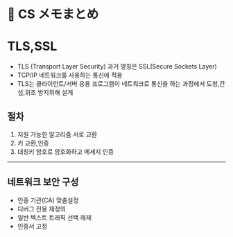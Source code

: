 # 📘 CS メモまとめ

# TLS,SSL 

- TLS (Transport Layer Security) 과거 명칭은 SSL(Secure Sockets Layer)
- TCP/IP 네트워크를 사용하는 통신에 적용
- TLS는 클라이언트/서버 응용 프로그램이 네트워크로 통신을 하는 과정에서 도청,간섭,위조 방지위해 설계 

## 절차
1. 지원 가능한 알고리즘 서로 교환
2. 키 교환,인증
3. 대칭키 암호로 암호화하고 메세지 인증 
---
## 네트워크 보안 구성 
- 인증 기관(CA) 맞춤설정 
- 디버그 전용 재정의
- 일반 텍스트 트래픽 선택 헤제
- 인증서 고정 

